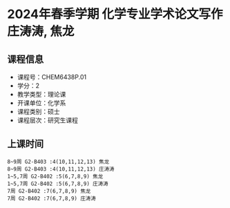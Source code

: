 # 2024年春季学期 化学专业学术论文写作 庄涛涛, 焦龙






## 课程信息

- 课程号：CHEM6438P.01
- 学分：2
- 教学类型：理论课
- 开课单位：化学系
- 课程类别：硕士
- 课程层次：研究生课程

## 上课时间

```
8~9周 G2-B403 :4(10,11,12,13) 焦龙
8~9周 G2-B403 :4(10,11,12,13) 庄涛涛
1~5,7周 G2-B402 :5(6,7,8,9) 焦龙
1~5,7周 G2-B402 :5(6,7,8,9) 庄涛涛
7周 G2-B402 :7(6,7,8,9) 焦龙
7周 G2-B402 :7(6,7,8,9) 庄涛涛
```

